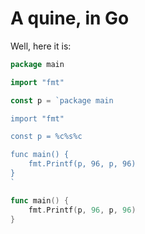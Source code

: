 # A quine, in Go

Well, here it is:

```go
package main

import "fmt"

const p = `package main

import "fmt"

const p = %c%s%c

func main() {
	fmt.Printf(p, 96, p, 96)
}
`

func main() {
	fmt.Printf(p, 96, p, 96)
}

```
